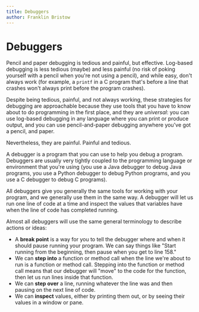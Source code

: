 ```yaml
---
title: Debuggers
author: Franklin Bristow
---
```


Debuggers
=========

Pencil and paper debugging is tedious and painful, but effective. Log-based
debugging is less tedious (maybe) and less painful (no risk of poking yourself
with a pencil when you're not using a pencil), and while easy, don't always work
(for example, a `printf` in a C program that's before a line that crashes won't
always print before the program crashes). 

Despite being tedious, painful, and not always working, these strategies for
debugging are approachable because they use tools that you have to know about to
do programming in the first place, and they are *universal*: you can use
log-based debugging in any language where you can print or produce output, and
you can use pencil-and-paper debugging anywhere you've got a pencil, and paper.

Nevertheless, they are painful. Painful and tedious.

A debugger is a program that you can use to help you debug a program. Debuggers
are usually very tightly coupled to the programming language or environment that
you're using (you use a Java debugger to debug Java programs, you use a Python
debugger to debug Python programs, and you use a C debugger to debug C
programs).

All debuggers give you generally the same tools for working with your program,
and we generally use them in the same way. A debugger will let us run one line
of code at a time and inspect the values that variables have when the line of
code has completed running.

Almost all debuggers will use the same general terminology to describe actions
or ideas:

* A **break point** is a way for you to tell the debugger where and when it
  should pause running your program. We can say things like "Start running from
  the beginning, then pause when you get to line 158."
* We can **step into** a function or method call when the line we're about to
  run is a function or method call. Stepping into the function or method call
  means that our debugger will "move" to the code for the function, then let us
  run lines inside that function.
* We can **step over** a line, running whatever the line was and then pausing on
  the next line of code.
* We can **inspect** values, either by printing them out, or by seeing their
  values in a window or pane.
